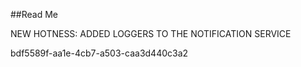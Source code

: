 ﻿##Read Me

NEW HOTNESS: ADDED LOGGERS TO THE NOTIFICATION SERVICE

bdf5589f-aa1e-4cb7-a503-caa3d440c3a2
